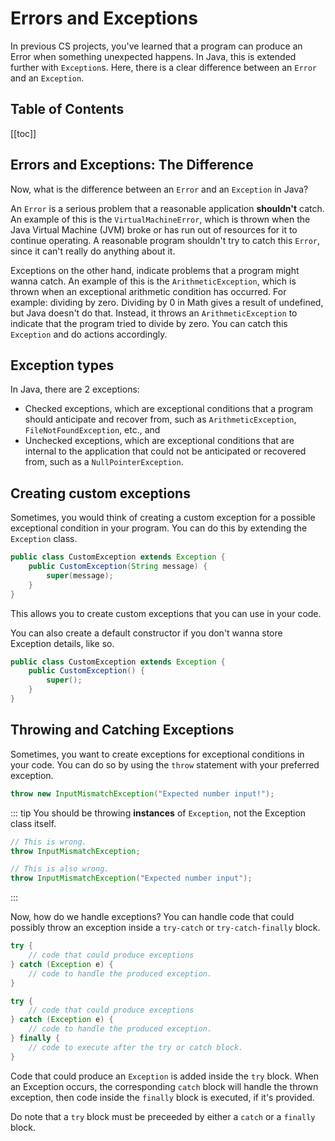 # Errors and Exceptions

In previous CS projects, you've learned that a program can produce an Error when something unexpected happens. In Java, this is extended further with `Exception`s. Here, there is a clear difference between an `Error` and an `Exception`.

## Table of Contents

[[toc]]

## Errors and Exceptions: The Difference

Now, what is the difference between an `Error` and an `Exception` in Java?

An `Error` is a serious problem that a reasonable application **shouldn't** catch. An example of this is the `VirtualMachineError`, which is thrown when the Java Virtual Machine (JVM) broke or has run out of resources for it to continue operating. A reasonable program shouldn't try to catch this `Error`, since it can't really do anything about it.

Exceptions on the other hand, indicate problems that a program might wanna catch. An example of this is the `ArithmeticException`, which is thrown when an exceptional arithmetic condition has occurred. For example: dividing by zero. Dividing by 0 in Math gives a result of undefined, but Java doesn't do that. Instead, it throws an `ArithmeticException` to indicate that the program tried to divide by zero. You can catch this `Exception` and do actions accordingly.

## Exception types

In Java, there are 2 exceptions:
- Checked exceptions, which are exceptional conditions that a program should anticipate and recover from, such as `ArithmeticException`, `FileNotFoundException`, etc., and
- Unchecked exceptions, which are exceptional conditions that are internal to the application that could not be anticipated or recovered from, such as a `NullPointerException`.

## Creating custom exceptions

Sometimes, you would think of creating a custom exception for a possible exceptional condition in your program. You can do this by extending the `Exception` class.

```java
public class CustomException extends Exception {
	public CustomException(String message) {
		super(message);
	}
}
```

This allows you to create custom exceptions that you can use in your code.

You can also create a default constructor if you don't wanna store Exception details, like so.

```java
public class CustomException extends Exception {
	public CustomException() {
		super();
	}
}
```

## Throwing and Catching Exceptions

Sometimes, you want to create exceptions for exceptional conditions in your code. You can do so by using the `throw` statement with your preferred exception.

```java
throw new InputMismatchException("Expected number input!");
```

::: tip
You should be throwing **instances** of `Exception`, not the Exception class itself.

```java
// This is wrong.
throw InputMismatchException;

// This is also wrong.
throw InputMismatchException("Expected number input");
```
:::

Now, how do we handle exceptions? You can handle code that could possibly throw an exception inside a `try-catch` or `try-catch-finally` block.

```java
try {
	// code that could produce exceptions
} catch (Exception e) {
	// code to handle the produced exception.
}

try {
	// code that could produce exceptions
} catch (Exception e) {
	// code to handle the produced exception.
} finally {
	// code to execute after the try or catch block.
}
```

Code that could produce an `Exception` is added inside the `try` block. When an Exception occurs, the corresponding `catch` block will handle the thrown exception, then code inside the `finally` block is executed, if it's provided.

Do note that a `try` block must be preceeded by either a `catch` or a `finally` block.